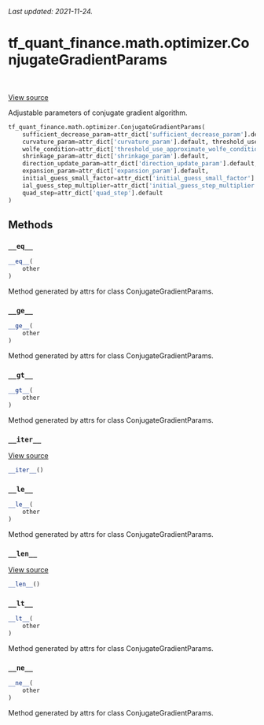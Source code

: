 <!--
This file is generated by a tool. Do not edit directly.
For open-source contributions the docs will be updated automatically.
-->

*Last updated: 2021-11-24.*

<div itemscope itemtype="http://developers.google.com/ReferenceObject">
<meta itemprop="name" content="tf_quant_finance.math.optimizer.ConjugateGradientParams" />
<meta itemprop="path" content="Stable" />
<meta itemprop="property" content="__eq__"/>
<meta itemprop="property" content="__ge__"/>
<meta itemprop="property" content="__gt__"/>
<meta itemprop="property" content="__init__"/>
<meta itemprop="property" content="__iter__"/>
<meta itemprop="property" content="__le__"/>
<meta itemprop="property" content="__len__"/>
<meta itemprop="property" content="__lt__"/>
<meta itemprop="property" content="__ne__"/>
</div>

# tf_quant_finance.math.optimizer.ConjugateGradientParams

<!-- Insert buttons and diff -->

<table class="tfo-notebook-buttons tfo-api" align="left">
</table>

<a target="_blank" href="https://github.com/google/tf-quant-finance/blob/master/tf_quant_finance/math/optimizer/conjugate_gradient.py">View source</a>



Adjustable parameters of conjugate gradient algorithm.

```python
tf_quant_finance.math.optimizer.ConjugateGradientParams(
    sufficient_decrease_param=attr_dict['sufficient_decrease_param'].default,
    curvature_param=attr_dict['curvature_param'].default, threshold_use_approximate_
    wolfe_condition=attr_dict['threshold_use_approximate_wolfe_condition'].default,
    shrinkage_param=attr_dict['shrinkage_param'].default,
    direction_update_param=attr_dict['direction_update_param'].default,
    expansion_param=attr_dict['expansion_param'].default,
    initial_guess_small_factor=attr_dict['initial_guess_small_factor'].default, init
    ial_guess_step_multiplier=attr_dict['initial_guess_step_multiplier'].default,
    quad_step=attr_dict['quad_step'].default
)
```



<!-- Placeholder for "Used in" -->


## Methods

<h3 id="__eq__"><code>__eq__</code></h3>

```python
__eq__(
    other
)
```

Method generated by attrs for class ConjugateGradientParams.


<h3 id="__ge__"><code>__ge__</code></h3>

```python
__ge__(
    other
)
```

Method generated by attrs for class ConjugateGradientParams.


<h3 id="__gt__"><code>__gt__</code></h3>

```python
__gt__(
    other
)
```

Method generated by attrs for class ConjugateGradientParams.


<h3 id="__iter__"><code>__iter__</code></h3>

<a target="_blank" href="https://github.com/google/tf-quant-finance/blob/master/tf_quant_finance/utils/dataclass.py">View source</a>

```python
__iter__()
```




<h3 id="__le__"><code>__le__</code></h3>

```python
__le__(
    other
)
```

Method generated by attrs for class ConjugateGradientParams.


<h3 id="__len__"><code>__len__</code></h3>

<a target="_blank" href="https://github.com/google/tf-quant-finance/blob/master/tf_quant_finance/utils/dataclass.py">View source</a>

```python
__len__()
```




<h3 id="__lt__"><code>__lt__</code></h3>

```python
__lt__(
    other
)
```

Method generated by attrs for class ConjugateGradientParams.


<h3 id="__ne__"><code>__ne__</code></h3>

```python
__ne__(
    other
)
```

Method generated by attrs for class ConjugateGradientParams.




